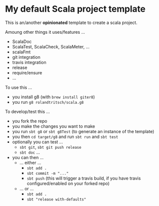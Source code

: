 # My default Scala project template

This is an/another **opinionated** template to create a scala project.

Amoung other things it uses/features ...

* ScalaDoc
* ScalaTest, ScalaCheck, ScalaMeter, ...
* scalaFmt
* git integration
* travis integration
* release
* require/ensure
* ...

To use this ...

* you install g8 (with `brew install giter8`)
* you run `g8 rolandtritsch/scala.g8`

To develop/test this ...

* you fork the repo
* you make the changes you want to make
* you run `sbt g8` or `sbt g8Test` (to generate an instance of the template)
* you then `cd target/g8` and run `sbt run` and `sbt test`
* optionally you can test ...
  * `sbt git`, `sbt git push release`
  * `sbt doc` ...
* you can then ...
  * ... either ...
    * `sbt add .`
    * `sbt commit -m "..."`
    * `sbt push` (this will trigger a travis build, if you have travis configured/enabled on your forked repo)
  * ... or ...
    * `sbt add .`
    * `sbt "release with-defaults"`
